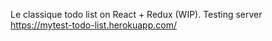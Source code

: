 Le classique todo list on React + Redux (WIP).
Testing server https://mytest-todo-list.herokuapp.com/
